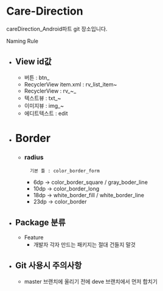 # Care-Direction
careDirection_Android파트 git 장소입니다.

Naming Rule
* ## View id값
	* 버튼 : btn_
	* RecyclerView item.xml : rv_list_item~
	* RecyclerView : rv_~_
	* 텍스트뷰 : txt_~
	* 이미지뷰 : img_~
	* 에디트텍스트 : edit
  	
* # Border 
	* ### radius
    		기본 틀 : color_border_form
		* 6dp  -> color_border_square / gray_boder_line
		* 10dp -> color_border_long
		* 18dp -> white_border_fill / white_border_line
		* 23dp -> color_border
		
    
* ## Package 분류
	* Feature
		* 개발자 각자 만드는 패키지는 절대 건들지 말것
* ## Git 사용시 주의사항
	* master 브랜치에 올리기 전에 deve 브랜치에서 먼저 합치기
	
	
	
	
